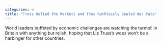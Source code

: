 ```yaml
---
categories: e
title: "Truss Defied the Markets and They Ruthlessly Sealed Her Fate"
---
```

World leaders buffeted by economic challenges are watching the turmoil in Britain with anything but relish, hoping that Liz Truss’s woes won’t be a harbinger for other countries.